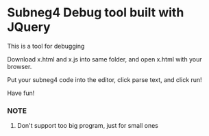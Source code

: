 # Subneg4 Debug tool built with JQuery
This is a tool for debugging

Download x.html and x.js into same folder, and open x.html with your browser.

Put your subneg4 code into the editor, click parse text, and click run!

Have fun!


### NOTE
1. Don't support too big program, just for small ones
